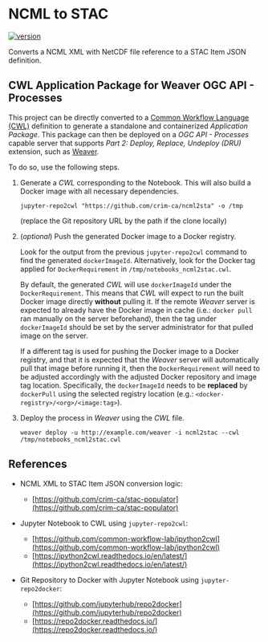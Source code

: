 # NCML to STAC

[![version](https://img.shields.io/github/v/tag/crim-ca/ncml2stac?label=latest%20version)](https://github.com/crim-ca/ncml2stac/tree/0.1.0)

Converts a NCML XML with NetCDF file reference to a STAC Item JSON definition.

## CWL Application Package for Weaver OGC API - Processes

This project can be directly converted to a [Common Workflow Language (CWL)](https://www.commonwl.org/) definition
to generate a standalone and containerized *Application Package*. This package can then be deployed on
a *OGC API - Processes* capable server that supports *Part 2: Deploy, Replace, Undeploy (DRU)* extension, such
as [Weaver](https://github.com/crim-ca/weaver).

To do so, use the following steps.

1.  Generate a *CWL* corresponding to the Notebook. This will also build a Docker image with all necessary dependencies.

    ```shell
    jupyter-repo2cwl "https://github.com/crim-ca/ncml2sta" -o /tmp
    ```

    (replace the Git repository URL by the path if the clone locally)

2.  (*optional*) Push the generated Docker image to a Docker registry.

    Look for the output from the previous `jupyter-repo2cwl` command to find the generated `dockerImageId`.
    Alternatively, look for the Docker tag applied for `DockerRequirement` in `/tmp/notebooks_ncml2stac.cwl`.

    By default, the generated *CWL* will use `dockerImageId` under the `DockerRequirement`.
    This means that *CWL* will expect to run the built Docker image directly **without** pulling it.
    If the remote *Weaver* server is expected to already have the Docker image in cache
    (i.e.: `docker pull` ran manually on the server beforehand), then the tag under `dockerImageId` should be set
    by the server administrator for that pulled image on the server.

    If a different tag is used for pushing the Docker image to a Docker registry, and that it is expected that
    the *Weaver* server will automatically pull that image before running it, then the `DockerRequirement` will
    need to be adjusted accordingly with the adjusted Docker repository and image tag location.
    Specifically, the `dockerImageId` needs to be **replaced** by `dockerPull` using the selected
    registry location (e.g.: `<docker-registry>/<org>/<image:tag>`).

3.  Deploy the process in *Weaver* using the *CWL* file.

    ```shell
    weaver deploy -u http://example.com/weaver -i ncml2stac --cwl /tmp/notebooks_ncml2stac.cwl
    ```

## References

-   NCML XML to STAC Item JSON conversion logic:
    - [https://github.com/crim-ca/stac-populator](https://github.com/crim-ca/stac-populator)

-   Jupyter Notebook to CWL using `jupyter-repo2cwl`:
    - [https://github.com/common-workflow-lab/ipython2cwl](https://github.com/common-workflow-lab/ipython2cwl)
    - [https://ipython2cwl.readthedocs.io/en/latest/](https://ipython2cwl.readthedocs.io/en/latest/)

-   Git Repository to Docker with Jupyter Notebook using `jupyter-repo2docker`:
    - [https://github.com/jupyterhub/repo2docker](https://github.com/jupyterhub/repo2docker)
    - [https://repo2docker.readthedocs.io/](https://repo2docker.readthedocs.io/)
